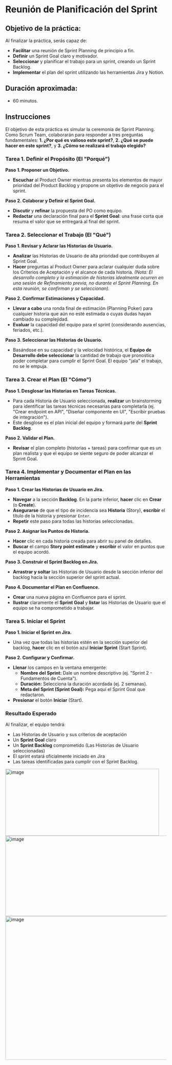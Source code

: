 # Reunión de Planificación del Sprint

## Objetivo de la práctica:
Al finalizar la práctica, serás capaz de:
- **Facilitar** una reunión de Sprint Planning de principio a fin.
- **Definir** un Sprint Goal claro y motivador.
- **Seleccionar** y planificar el trabajo para un sprint, creando un Sprint Backlog.
- **Implementar** el plan del sprint utilizando las herramientas Jira y Notion.

## Duración aproximada:
- 60 minutos.

## Instrucciones

El objetivo de esta práctica es simular la ceremonia de Sprint Planning. Como Scrum Team, colaborarán para responder a tres preguntas fundamentales: **1. ¿Por qué es valioso este sprint?**, **2. ¿Qué se puede hacer en este sprint?**, y **3. ¿Cómo se realizará el trabajo elegido?**

### Tarea 1. Definir el Propósito (El "Porqué")

**Paso 1. Proponer un Objetivo.**
- **Escuchar** al Product Owner mientras presenta los elementos de mayor prioridad del Product Backlog y propone un objetivo de negocio para el sprint.

**Paso 2. Colaborar y Definir el Sprint Goal.**
- **Discutir** y **refinar** la propuesta del PO como equipo.
- **Redactar** una declaración final para el **Sprint Goal**: una frase corta que resuma el valor que se entregará al final del sprint.

### Tarea 2. Seleccionar el Trabajo (El "Qué")

**Paso 1. Revisar y Aclarar las Historias de Usuario.**
- **Analizar** las Historias de Usuario de alta prioridad que contribuyen al Sprint Goal.
- **Hacer** preguntas al Product Owner para aclarar cualquier duda sobre los Criterios de Aceptación y el alcance de cada historia.
*(Nota: El desarrollo completo y la estimación de historias idealmente ocurren en una sesión de Refinamiento previa, no durante el Sprint Planning. En esta reunión, se confirman y se seleccionan).*

**Paso 2. Confirmar Estimaciones y Capacidad.**
- **Llevar a cabo** una ronda final de estimación (Planning Poker) para cualquier historia que aún no esté estimada o cuyas dudas hayan cambiado su complejidad.
- **Evaluar** la capacidad del equipo para el sprint (considerando ausencias, feriados, etc.).

**Paso 3. Seleccionar las Historias de Usuario.**
- Basándose en su capacidad y la velocidad histórica, el **Equipo de Desarrollo debe seleccionar** la cantidad de trabajo que pronostica poder completar para cumplir el Sprint Goal. El equipo "jala" el trabajo, no se le empuja.

### Tarea 3. Crear el Plan (El "Cómo")

**Paso 1. Desglosar las Historias en Tareas Técnicas.**
- Para cada Historia de Usuario seleccionada, **realizar** un brainstorming para identificar las tareas técnicas necesarias para completarla (ej. "Crear endpoint en API", "Diseñar componente en UI", "Escribir pruebas de integración").
- Este desglose es el plan inicial del equipo y formará parte del **Sprint Backlog**.

**Paso 2. Validar el Plan.**
- **Revisar** el plan completo (historias + tareas) para confirmar que es un plan realista y que el equipo se siente seguro de poder alcanzar el Sprint Goal.

### Tarea 4. Implementar y Documentar el Plan en las Herramientas

**Paso 1. Crear las Historias de Usuario en Jira.**
- **Navegar** a la sección **Backlog**. En la parte inferior, **hacer** clic en **Crear** (o **Create**).
- **Asegurarse** de que el tipo de incidencia sea **Historia** (Story), **escribir** el título de la historia y presionar `Enter`.
- **Repetir** este paso para todas las historias seleccionadas.

**Paso 2. Asignar los Puntos de Historia.**
- **Hacer** clic en cada historia creada para abrir su panel de detalles.
- **Buscar** el campo **Story point estimate** y **escribir** el valor en puntos que el equipo acordó.

**Paso 3. Construir el Sprint Backlog en Jira.**
- **Arrastrar y soltar** las Historias de Usuario desde la sección inferior del backlog hacia la sección superior del sprint actual.

**Paso 4. Documentar el Plan en Confluence.**
- **Crear** una nueva página en Confluence para el sprint.
- **Ilustrar** claramente el **Sprint Goal** y **listar** las Historias de Usuario que el equipo se ha comprometido a trabajar.

### Tarea 5. Iniciar el Sprint

**Paso 1. Iniciar el Sprint en Jira.**
- Una vez que todas las historias estén en la sección superior del backlog, **hacer** clic en el botón azul **Iniciar Sprint** (Start Sprint).

**Paso 2. Configurar y Confirmar.**
- **Llenar** los campos en la ventana emergente:
    - **Nombre del Sprint:** Dale un nombre descriptivo (ej. "Sprint 2 - Fundamentos de Cuenta").
    - **Duración:** Selecciona la duración acordada (ej. 2 semanas).
    - **Meta del Sprint (Sprint Goal):** Pega aquí el Sprint Goal que redactaron.
- **Presionar** el botón **Iniciar** (Start).

### Resultado Esperado
Al finalizar, el equipo tendrá:
- Las Historias de  Usuario y sus criterios de aceptación
- Un **Sprint Goal** claro
- Un **Sprint Backlog** comprometido (Las Historias de Usuario seleccionadas)
- El sprint estará oficialmente iniciado en Jira
- Las tareas identificadas para cumplir con el Sprint Backlog.

<img width="480" height="209" alt="image" src="https://github.com/user-attachments/assets/747ae49d-2257-4c62-96fb-cef5de937489" />

<img width="1211" height="251" alt="image" src="https://github.com/user-attachments/assets/e143f83b-8c86-49cf-a978-e3da313766b4" />

<img width="953" height="449" alt="image" src="https://github.com/user-attachments/assets/a7058c3c-2162-4947-829e-b9c14389fecd" />

